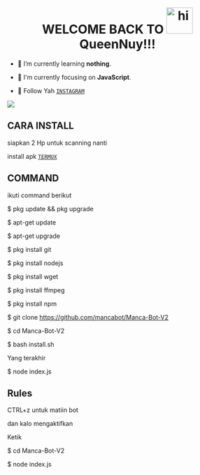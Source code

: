 <h1 align="center">WELCOME BACK TO <img src="https://user-images.githubusercontent.com/1303154/88677602-1635ba80-d120-11ea-84d8-d263ba5fc3c0.gif" width="60px" alt="hi"><br>QueenNuy!!!</h1>








- 🌱 I’m currently learning **nothing**.

- 👀 I'm currently focusing on **JavaScript**.



- 👥 Follow Yah [`INSTAGRAM`](https://www.instagram.com/thenay_xploit_)
<img src="https://raw.githubusercontent.com/TheDudeThatCode/TheDudeThatCode/master/Assets/Mario_Gameplay.gif"/>


## CARA INSTALL
siapkan 2 Hp untuk scanning nanti 
<p align="center">
  
install apk [`TERMUX`](https://play.google.com/store/apps/details?id=com.termux)
## COMMAND
ikuti command berikut

$ pkg update && pkg upgrade

$ apt-get update

$ apt-get upgrade

$ pkg install git

$ pkg install nodejs

$ pkg install wget

$ pkg install ffmpeg

$ pkg install npm 

$ git clone https://github.com/mancabot/Manca-Bot-V2

$ cd Manca-Bot-V2

$ bash install.sh

Yang terakhir

$ node index.js

## Rules

CTRL+z untuk matiin bot

dan kalo mengaktifkan

Ketik 

$ cd Manca-Bot-V2

$ node index.js





 







</p>







</p>

